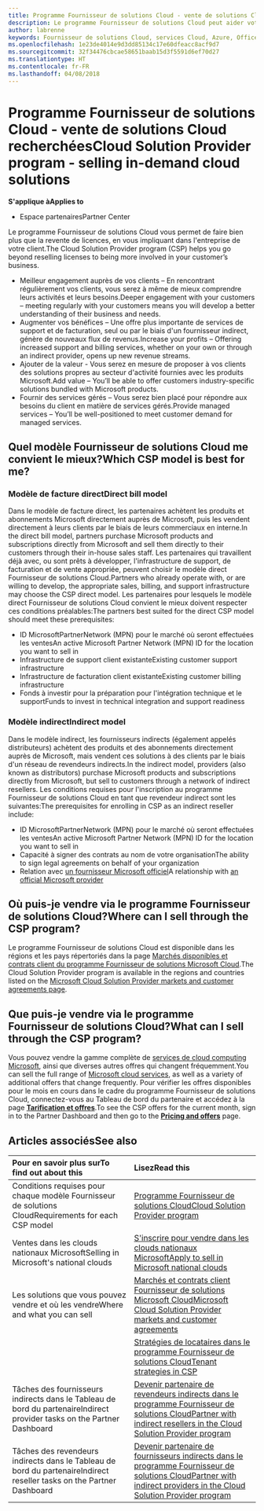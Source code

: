 ```yaml
---
title: Programme Fournisseur de solutions Cloud - vente de solutions Cloud recherchées | Espace partenaires
description: Le programme Fournisseur de solutions Cloud peut aider votre entreprise à croître avec de nouveaux clients et de nouvelles compétences.
author: labrenne
keywords: Fournisseur de solutions Cloud, services Cloud, Azure, Office365, Dynamics, partenaire fournisseur de solutions Cloud, vente par fournisseur de solutions Cloud, partenaire direct, partenaire fournisseur de solutionsCloud direct, revendeur fournisseur de solutionsCloud indirect, fournisseur de solutionsCloud direct, fournisseur de solutionsCloud indirect, modèle direct, modèle indirect, revendeur indirect, fournisseur indirect, fournisseur, distributeur, programme fournisseur de solutions cloud
ms.openlocfilehash: 1e23de4014e9d3dd85134c17e60dfeacc8acf9d7
ms.sourcegitcommit: 32f34476cbcae58651baab15d3f5591d6ef70d27
ms.translationtype: HT
ms.contentlocale: fr-FR
ms.lasthandoff: 04/08/2018
---
```

# <a name="cloud-solution-provider-program---selling-in-demand-cloud-solutions"></a><span data-ttu-id="84dcd-104">Programme Fournisseur de solutions Cloud - vente de solutions Cloud recherchées</span><span class="sxs-lookup"><span data-stu-id="84dcd-104">Cloud Solution Provider program - selling in-demand cloud solutions</span></span> 

**<span data-ttu-id="84dcd-105">S'applique à</span><span class="sxs-lookup"><span data-stu-id="84dcd-105">Applies to</span></span>**

-  <span data-ttu-id="84dcd-106">Espace partenaires</span><span class="sxs-lookup"><span data-stu-id="84dcd-106">Partner Center</span></span>

<span data-ttu-id="84dcd-107">Le programme Fournisseur de solutions Cloud vous permet de faire bien plus que la revente de licences, en vous impliquant dans l'entreprise de votre client.</span><span class="sxs-lookup"><span data-stu-id="84dcd-107">The Cloud Solution Provider program (CSP) helps you go beyond reselling licenses to being more involved in your customer’s business.</span></span>
 
- <span data-ttu-id="84dcd-108">Meilleur engagement auprès de vos clients – En rencontrant régulièrement vos clients, vous serez à même de mieux comprendre leurs activités et leurs besoins.</span><span class="sxs-lookup"><span data-stu-id="84dcd-108">Deeper engagement with your customers – meeting regularly with your customers means you will develop a better understanding of their business and needs.</span></span>
- <span data-ttu-id="84dcd-109">Augmenter vos bénéfices – Une offre plus importante de services de support et de facturation, seul ou par le biais d'un fournisseur indirect, génère de nouveaux flux de revenus.</span><span class="sxs-lookup"><span data-stu-id="84dcd-109">Increase your profits – Offering increased support and billing services, whether on your own or through an indirect provider, opens up new revenue streams.</span></span>  
- <span data-ttu-id="84dcd-110">Ajouter de la valeur - Vous serez en mesure de proposer à vos clients des solutions propres au secteur d'activité fournies avec les produits Microsoft.</span><span class="sxs-lookup"><span data-stu-id="84dcd-110">Add value – You’ll be able to offer customers industry-specific solutions bundled with Microsoft products.</span></span>
- <span data-ttu-id="84dcd-111">Fournir des services gérés – Vous serez bien placé pour répondre aux besoins du client en matière de services gérés.</span><span class="sxs-lookup"><span data-stu-id="84dcd-111">Provide managed services – You’ll be well-positioned to meet customer demand for managed services.</span></span> 

## <a name="which-csp-model-is-best-for-me"></a><span data-ttu-id="84dcd-112">Quel modèle Fournisseur de solutions Cloud me convient le mieux?</span><span class="sxs-lookup"><span data-stu-id="84dcd-112">Which CSP model is best for me?</span></span>

### <a name="direct-bill-model"></a><span data-ttu-id="84dcd-113">Modèle de facture direct</span><span class="sxs-lookup"><span data-stu-id="84dcd-113">Direct bill model</span></span>

 <span data-ttu-id="84dcd-114">Dans le modèle de facture direct, les partenaires achètent les produits et abonnements Microsoft directement auprès de Microsoft, puis les vendent directement à leurs clients par le biais de leurs commerciaux en interne.</span><span class="sxs-lookup"><span data-stu-id="84dcd-114">In the direct bill model, partners purchase Microsoft products and subscriptions directly from Microsoft and sell them directly to their customers through their in-house sales staff.</span></span> <span data-ttu-id="84dcd-115">Les partenaires qui travaillent déjà avec, ou sont prêts à développer, l'infrastructure de support, de facturation et de vente appropriée, peuvent choisir le modèle direct Fournisseur de solutions Cloud.</span><span class="sxs-lookup"><span data-stu-id="84dcd-115">Partners who already operate with, or are willing to develop, the appropriate sales, billing, and support infrastructure may choose the CSP direct model.</span></span> <span data-ttu-id="84dcd-116">Les partenaires pour lesquels le modèle direct Fournisseur de solutions Cloud convient le mieux doivent respecter ces conditions préalables:</span><span class="sxs-lookup"><span data-stu-id="84dcd-116">The partners best suited for the direct CSP model should meet these prerequisites:</span></span>
- <span data-ttu-id="84dcd-117">ID MicrosoftPartnerNetwork (MPN) pour le marché où seront effectuées les ventes</span><span class="sxs-lookup"><span data-stu-id="84dcd-117">An active Microsoft Partner Network (MPN) ID for the location you want to sell in</span></span>
- <span data-ttu-id="84dcd-118">Infrastructure de support client existante</span><span class="sxs-lookup"><span data-stu-id="84dcd-118">Existing customer support infrastructure</span></span>
- <span data-ttu-id="84dcd-119">Infrastructure de facturation client existante</span><span class="sxs-lookup"><span data-stu-id="84dcd-119">Existing customer billing infrastructure</span></span>
- <span data-ttu-id="84dcd-120">Fonds à investir pour la préparation pour l'intégration technique et le support</span><span class="sxs-lookup"><span data-stu-id="84dcd-120">Funds to invest in technical integration and support readiness</span></span>


### <a name="indirect-model"></a><span data-ttu-id="84dcd-121">Modèle indirect</span><span class="sxs-lookup"><span data-stu-id="84dcd-121">Indirect model</span></span>

<span data-ttu-id="84dcd-122">Dans le modèle indirect, les fournisseurs indirects (également appelés distributeurs) achètent des produits et des abonnements directement auprès de Microsoft, mais vendent ces solutions à des clients par le biais d'un réseau de revendeurs indirects.</span><span class="sxs-lookup"><span data-stu-id="84dcd-122">In the indirect model, providers (also known as distributors) purchase Microsoft products and subscriptions directly from Microsoft, but sell to customers through a network of indirect resellers.</span></span> <span data-ttu-id="84dcd-123">Les conditions requises pour l'inscription au programme Fournisseur de solutions Cloud en tant que revendeur indirect sont les suivantes:</span><span class="sxs-lookup"><span data-stu-id="84dcd-123">The prerequisites for enrolling in CSP as an indirect reseller include:</span></span>

- <span data-ttu-id="84dcd-124">ID MicrosoftPartnerNetwork (MPN) pour le marché où seront effectuées les ventes</span><span class="sxs-lookup"><span data-stu-id="84dcd-124">An active Microsoft Partner Network (MPN) ID for the location you want to sell in</span></span>
- <span data-ttu-id="84dcd-125">Capacité à signer des contrats au nom de votre organisation</span><span class="sxs-lookup"><span data-stu-id="84dcd-125">The ability to sign legal agreements on behalf of your organization</span></span>
- <span data-ttu-id="84dcd-126">Relation avec [un fournisseur Microsoft officiel](https://partnercenter.microsoft.com/partner/find-a-provider)</span><span class="sxs-lookup"><span data-stu-id="84dcd-126">A relationship with [an official Microsoft provider](https://partnercenter.microsoft.com/partner/find-a-provider)</span></span>


## <a name="where-can-i-sell-through-the-csp-program"></a><span data-ttu-id="84dcd-127">Où puis-je vendre via le programme Fournisseur de solutions Cloud?</span><span class="sxs-lookup"><span data-stu-id="84dcd-127">Where can I sell through the CSP program?</span></span>

<span data-ttu-id="84dcd-128">Le programme Fournisseur de solutions Cloud est disponible dans les régions et les pays répertoriés dans la page [Marchés disponibles et contrats client du programme Fournisseur de solutions Microsoft Cloud](agreements.md).</span><span class="sxs-lookup"><span data-stu-id="84dcd-128">The Cloud Solution Provider program is available in the regions and countries listed on the [Microsoft Cloud Solution Provider markets and customer agreements page](agreements.md).</span></span>  

## <a name="what-can-i-sell-through-the-csp-program"></a><span data-ttu-id="84dcd-129">Que puis-je vendre via le programme Fournisseur de solutions Cloud?</span><span class="sxs-lookup"><span data-stu-id="84dcd-129">What can I sell through the CSP program?</span></span>

<span data-ttu-id="84dcd-130">Vous pouvez vendre la gamme complète de [services de cloud computing Microsoft](https://partner.microsoft.com/cloud-solution-provider/products-and-services), ainsi que diverses autres offres qui changent fréquemment.</span><span class="sxs-lookup"><span data-stu-id="84dcd-130">You can sell the full range of [Microsoft cloud services](https://partner.microsoft.com/cloud-solution-provider/products-and-services), as well as a variety of additional offers that change frequently.</span></span> <span data-ttu-id="84dcd-131">Pour vérifier les offres disponibles pour le mois en cours dans le cadre du programme Fournisseur de solutions Cloud, connectez-vous au Tableau de bord du partenaire et accédez à la page [**Tarification et offres**](https://partnercenter.microsoft.com/pcv/sales).</span><span class="sxs-lookup"><span data-stu-id="84dcd-131">To see the CSP offers for the current month, sign in to the Partner Dashboard and then go to the [**Pricing and offers**](https://partnercenter.microsoft.com/pcv/sales) page.</span></span>

## <a name="see-also"></a><span data-ttu-id="84dcd-132">Articles associés</span><span class="sxs-lookup"><span data-stu-id="84dcd-132">See also</span></span> 


|**<span data-ttu-id="84dcd-133">Pour en savoir plus sur</span><span class="sxs-lookup"><span data-stu-id="84dcd-133">To find out about this</span></span>**   |**<span data-ttu-id="84dcd-134">Lisez</span><span class="sxs-lookup"><span data-stu-id="84dcd-134">Read this</span></span>**   |
|:---------------------------|:--------------------|
|<span data-ttu-id="84dcd-135">Conditions requises pour chaque modèle Fournisseur de solutions Cloud</span><span class="sxs-lookup"><span data-stu-id="84dcd-135">Requirements for each CSP model</span></span>   | [<span data-ttu-id="84dcd-136">Programme Fournisseur de solutions Cloud</span><span class="sxs-lookup"><span data-stu-id="84dcd-136">Cloud Solution Provider program</span></span>](https://partnercenter.microsoft.com/partner/cloud-solution-provider)|
|<span data-ttu-id="84dcd-137">Ventes dans les clouds nationaux Microsoft</span><span class="sxs-lookup"><span data-stu-id="84dcd-137">Selling in Microsoft's national clouds</span></span>   | [<span data-ttu-id="84dcd-138">S'inscrire pour vendre dans les clouds nationaux Microsoft</span><span class="sxs-lookup"><span data-stu-id="84dcd-138">Apply to sell in Microsoft national clouds</span></span>](csp-national-clouds-overview.md)|
|<span data-ttu-id="84dcd-139">Les solutions que vous pouvez vendre et où les vendre</span><span class="sxs-lookup"><span data-stu-id="84dcd-139">Where and what you can sell</span></span>   |[<span data-ttu-id="84dcd-140">Marchés et contrats client Fournisseur de solutions Microsoft Cloud</span><span class="sxs-lookup"><span data-stu-id="84dcd-140">Microsoft Cloud Solution Provider markets and customer agreements</span></span>](agreements.md)|
|  | [<span data-ttu-id="84dcd-141">Stratégies de locataires dans le programme Fournisseur de solutions Cloud</span><span class="sxs-lookup"><span data-stu-id="84dcd-141">Tenant strategies in CSP</span></span>](regional-authorization-overview.md)
|<span data-ttu-id="84dcd-142">Tâches des fournisseurs indirects dans le Tableau de bord du partenaire</span><span class="sxs-lookup"><span data-stu-id="84dcd-142">Indirect provider tasks on the Partner Dashboard</span></span>  |[<span data-ttu-id="84dcd-143">Devenir partenaire de revendeurs indirects dans le programme Fournisseur de solutions Cloud</span><span class="sxs-lookup"><span data-stu-id="84dcd-143">Partner with indirect resellers in the Cloud Solution Provider program</span></span>](indirect-provider-tasks-in-partner-center.md)|
|<span data-ttu-id="84dcd-144">Tâches des revendeurs indirects dans le Tableau de bord du partenaire</span><span class="sxs-lookup"><span data-stu-id="84dcd-144">Indirect reseller tasks on the Partner Dashboard</span></span>   |[<span data-ttu-id="84dcd-145">Devenir partenaire de fournisseurs indirects dans le programme Fournisseur de solutions Cloud</span><span class="sxs-lookup"><span data-stu-id="84dcd-145">Partner with indirect providers in the Cloud Solution Provider program</span></span>](indirect-reseller-tasks-in-partner-center.md)|
